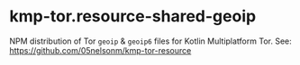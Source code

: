 # kmp-tor.resource-shared-geoip

NPM distribution of Tor `geoip` & `geoip6` files for Kotlin Multiplatform Tor. See: https://github.com/05nelsonm/kmp-tor-resource
